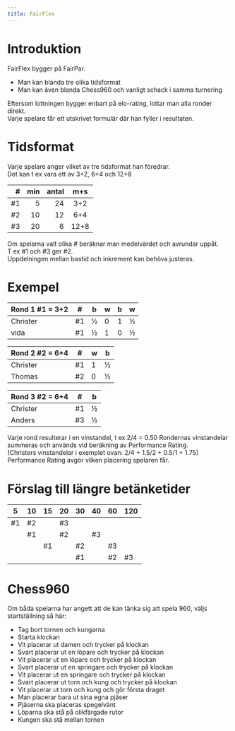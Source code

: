 ```yaml
---
title: FairFlex
---
```


# Introduktion

FairFlex bygger på FairPar. 
* Man kan blanda tre olika tidsformat
* Man kan även blanda Chess960 och vanligt schack i samma turnering

Eftersom lottningen bygger enbart på elo-rating, lottar man alla ronder direkt.  
Varje spelare får ett utskrivet formulär där han fyller i resultaten.  

# Tidsformat

Varje spelare anger vilket av tre tidsformat han föredrar.  
Det kan t ex vara ett av 3+2, 6+4 och 12+8

|#|min|antal|m+s|
|--:|--:|-:|:---:|
|#1 |5  |24|3+2  |
|#2 |10 |12|6+4  |
|#3 |20 | 6|12+8 |

Om spelarna valt olika # beräknar man medelvärdet och avrundar uppåt.  
T ex #1 och #3 ger #2.  
Uppdelningen mellan bastid och inkrement kan behöva justeras.  

# Exempel

|Rond 1 #1 = 3+2|# |b|w|b|w|
|---------------|--|-|-|-|-|
|Christer       |#1|½|0|1|½|
|vida           |#1|½|1|0|½|

|Rond 2 #2 = 6+4|# |w|b|
|---------------|--|-|-|
|Christer       |#1|1|½|
|Thomas         |#2|0|½|

|Rond 3 #2 = 6+4|# |b|
|---------------|--|-|
|Christer       |#1|½|
|Anders         |#3|½|

Varje rond resulterar i en vinstandel, t ex 2/4 = 0.50
Rondernas vinstandelar summeras och används vid beräkning av Performance Rating.  
(Christers vinstandelar i exemplet ovan: 2/4 + 1.5/2 + 0.5/1 = 1.75)  
Performance Rating avgör vilken placering spelaren får.  

# Förslag till längre betänketider

| 5|10|15|20|30|40|60|120|
|--|--|--|--|--|--|--|---|
|#1|#2|  |#3|  |  |  |   |
|  |#1|  |#2|  |#3|  |   |
|  |  |#1|  |#2|  |#3|   |
|  |  |  |  |#1|  |#2|#3 |

# Chess960

Om båda spelarna har angett att de kan tänka sig att spela 960, väljs startställning så här:
* Tag bort tornen och kungarna
* Starta klockan
* Vit placerar ut damen och trycker på klockan
* Svart placerar ut en löpare och trycker på klockan
* Vit placerar ut en löpare och trycker på klockan
* Svart placerar ut en springare och trycker på klockan
* Vit placerar ut en springare och trycker på klockan
* Svart placerar ut torn och kung och trycker på klockan
* Vit placerar ut torn och kung och gör första draget
* Man placerar bara ut sina egna pjäser
* Pjäserna ska placeras spegelvänt
* Löparna ska stå på olikfärgade rutor
* Kungen ska stå mellan tornen
